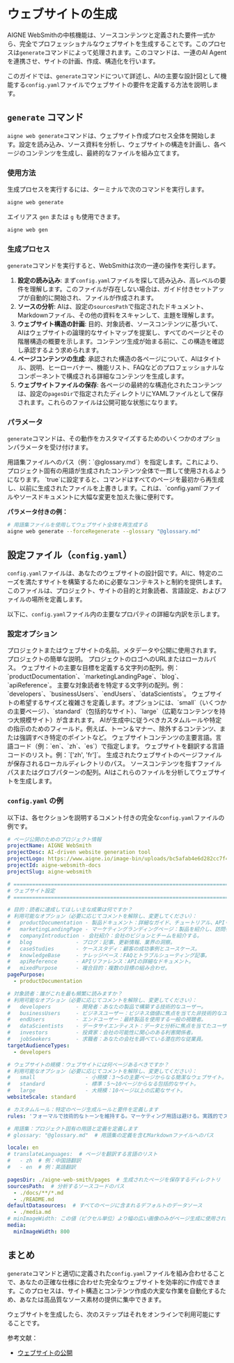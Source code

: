 # ウェブサイトの生成

AIGNE WebSmithの中核機能は、ソースコンテンツと定義された要件一式から、完全でプロフェッショナルなウェブサイトを生成することです。このプロセスは`generate`コマンドによって処理されます。このコマンドは、一連のAI Agentを連携させ、サイトの計画、作成、構造化を行います。

このガイドでは、`generate`コマンドについて詳述し、AIの主要な設計図として機能する`config.yaml`ファイルでウェブサイトの要件を定義する方法を説明します。

## `generate` コマンド

`aigne web generate`コマンドは、ウェブサイト作成プロセス全体を開始します。設定を読み込み、ソース資料を分析し、ウェブサイトの構造を計画し、各ページのコンテンツを生成し、最終的なファイルを組み立てます。

### 使用方法

生成プロセスを実行するには、ターミナルで次のコマンドを実行します。

```bash
aigne web generate
```

エイリアス `gen` または `g` も使用できます。

```bash
aigne web gen
```

### 生成プロセス

`generate`コマンドを実行すると、WebSmithは次の一連の操作を実行します。

1.  **設定の読み込み**: まず`config.yaml`ファイルを探して読み込み、高レベルの要件を理解します。このファイルが存在しない場合は、ガイド付きセットアップが自動的に開始され、ファイルが作成されます。
2.  **ソースの分析**: AIは、設定の`sourcesPath`で指定されたドキュメント、Markdownファイル、その他の資料をスキャンして、主題を理解します。
3.  **ウェブサイト構造の計画**: 目的、対象読者、ソースコンテンツに基づいて、AIはウェブサイトの論理的なサイトマップを提案し、すべてのページとその階層構造の概要を示します。コンテンツ生成が始まる前に、この構造を確認し承認するよう求められます。
4.  **ページコンテンツの生成**: 承認された構造の各ページについて、AIはタイトル、説明、ヒーローバナー、機能リスト、FAQなどのプロフェッショナルなコンポーネントで構成される詳細なコンテンツを生成します。
5.  **ウェブサイトファイルの保存**: 各ページの最終的な構造化されたコンテンツは、設定の`pagesDir`で指定されたディレクトリにYAMLファイルとして保存されます。これらのファイルは公開可能な状態になります。

### パラメータ

`generate`コマンドは、その動作をカスタマイズするためのいくつかのオプションパラメータを受け付けます。

<x-field-group>
  <x-field data-name="glossary" data-type="string" data-required="false">
    <x-field-desc markdown>用語集ファイルへのパス（例：`@glossary.md`）を指定します。これにより、プロジェクト固有の用語が生成されたコンテンツ全体で一貫して使用されるようになります。</x-field-desc>
  </x-field>
  <x-field data-name="forceRegenerate" data-type="boolean" data-required="false">
    <x-field-desc markdown>`true`に設定すると、コマンドはすべてのページを最初から再生成し、以前に生成されたファイルを上書きします。これは、`config.yaml`ファイルやソースドキュメントに大幅な変更を加えた後に便利です。</x-field-desc>
  </x-field>
</x-field-group>

**パラメータ付きの例：**

```bash
# 用語集ファイルを使用してウェブサイト全体を再生成する
aigne web generate --forceRegenerate --glossary "@glossary.md"
```

## 設定ファイル（`config.yaml`）

`config.yaml`ファイルは、あなたのウェブサイトの設計図です。AIに、特定のニーズを満たすサイトを構築するために必要なコンテキストと制約を提供します。このファイルは、プロジェクト、サイトの目的と対象読者、言語設定、およびファイルの場所を定義します。

以下に、`config.yaml`ファイル内の主要なプロパティの詳細な内訳を示します。

### 設定オプション

<x-field-group>
  <x-field data-name="projectName" data-type="string" data-required="true">
    <x-field-desc markdown>プロジェクトまたはウェブサイトの名前。メタデータや公開に使用されます。</x-field-desc>
  </x-field>
  <x-field data-name="projectDesc" data-type="string" data-required="false">
    <x-field-desc markdown>プロジェクトの簡単な説明。</x-field-desc>
  </x-field>
  <x-field data-name="projectLogo" data-type="string" data-required="false">
    <x-field-desc markdown>プロジェクトのロゴへのURLまたはローカルパス。</x-field-desc>
  </x-field>
  <x-field data-name="pagePurpose" data-type="array" data-required="true">
    <x-field-desc markdown>ウェブサイトの主要な目標を定義する文字列の配列。例：`productDocumentation`、`marketingLandingPage`、`blog`、`apiReference`。</x-field-desc>
  </x-field>
  <x-field data-name="targetAudienceTypes" data-type="array" data-required="true">
    <x-field-desc markdown>主要な対象読者を特定する文字列の配列。例：`developers`、`businessUsers`、`endUsers`、`dataScientists`。</x-field-desc>
  </x-field>
  <x-field data-name="websiteScale" data-type="string" data-required="true">
    <x-field-desc markdown>ウェブサイトの希望するサイズと複雑さを定義します。オプションには、`small`（いくつかの主要ページ）、`standard`（包括的なサイト）、`large`（広範なコンテンツを持つ大規模サイト）が含まれます。</x-field-desc>
  </x-field>
  <x-field data-name="rules" data-type="string" data-required="false">
    <x-field-desc markdown>AIが生成中に従うべきカスタムルールや特定の指示のためのフィールド。例えば、トーン＆マナー、除外するコンテンツ、または強調すべき特定のポイントなど。</x-field-desc>
  </x-field>
  <x-field data-name="locale" data-type="string" data-default="en" data-required="true">
    <x-field-desc markdown>ウェブサイトコンテンツの主要言語。言語コード（例：`en`、`zh`、`es`）で指定します。</x-field-desc>
  </x-field>
  <x-field data-name="translateLanguages" data-type="array" data-required="false">
    <x-field-desc markdown>ウェブサイトを翻訳する言語コードのリスト。例：`['zh', 'fr']`。</x-field-desc>
  </x-field>
  <x-field data-name="pagesDir" data-type="string" data-required="true">
    <x-field-desc markdown>生成されたウェブサイトのページファイルが保存されるローカルディレクトリのパス。</x-field-desc>
  </x-field>
  <x-field data-name="sourcesPath" data-type="array" data-required="true">
    <x-field-desc markdown>ソースコンテンツを指すファイルパスまたはグロブパターンの配列。AIはこれらのファイルを分析してウェブサイトを生成します。</x-field-desc>
  </x-field>
</x-field-group>

### `config.yaml` の例

以下は、各セクションを説明するコメント付きの完全な`config.yaml`ファイルの例です。

```yaml config.yaml
# ページ公開のためのプロジェクト情報
projectName: AIGNE WebSmith
projectDesc: AI-driven website generation tool
projectLogo: https://www.aigne.io/image-bin/uploads/bc5afab4e6d282cc7f4aa444e9b9f7f4.svg
projectId: aigne-websmith-docs
projectSlug: aigne-websmith

# =============================================================================
# ウェブサイト設定
# =============================================================================

# 目的：読者に達成してほしい主な成果は何ですか？
# 利用可能なオプション（必要に応じてコメントを解除し、変更してください）：
#   productDocumentation - 製品ドキュメント：詳細なガイド、チュートリアル、APIリファレンス。
#   marketingLandingPage - マーケティングランディングページ：製品を紹介し、訪問者をコンバージョンさせる。
#   companyIntroduction - 会社紹介：会社のビジョンとチームを紹介する。
#   blog              - ブログ：記事、更新情報、業界の洞察。
#   caseStudies       - ケーススタディ：顧客の成功事例とユースケース。
#   knowledgeBase     - ナレッジベース：FAQとトラブルシューティング記事。
#   apiReference      - APIリファレンス：APIの詳細なドキュメント。
#   mixedPurpose      - 複合目的：複数の目標の組み合わせ。
pagePurpose:
  - productDocumentation

# 対象読者：誰がこれを最も頻繁に読みますか？
# 利用可能なオプション（必要に応じてコメントを解除し、変更してください）：
#   developers        - 開発者：あなたの製品で構築する技術的なユーザー。
#   businessUsers     - ビジネスユーザー：ビジネス価値に焦点を当てた非技術的なユーザー。
#   endUsers          - エンドユーザー：最終製品を使用する一般の視聴者。
#   dataScientists    - データサイエンティスト：データと分析に焦点を当てたユーザー。
#   investors         - 投資家：会社の可能性に関心のある利害関係者。
#   jobSeekers        - 求職者：あなたの会社を調べている潜在的な従業員。
targetAudienceTypes:
  - developers

# ウェブサイトの規模：ウェブサイトには何ページあるべきですか？
# 利用可能なオプション（必要に応じてコメントを解除し、変更してください）：
#   small                - 小規模：3〜5の主要ページからなる簡潔なウェブサイト。
#   standard             - 標準：5〜10ページからなる包括的なサイト。
#   large                - 大規模：10ページ以上の広範なサイト。
websiteScale: standard

# カスタムルール：特定のページ生成ルールと要件を定義します
rules: 'フォーマルで技術的なトーンを維持する。マーケティング用語は避ける。実践的でステップバイステップの説明に焦点を当てる。'

# 用語集：プロジェクト固有の用語と定義を定義します
# glossary: "@glossary.md"  # 用語集の定義を含むMarkdownファイルへのパス

locale: en
# translateLanguages:  # ページを翻訳する言語のリスト
#   - zh  # 例：中国語翻訳
#   - en  # 例：英語翻訳

pagesDir: ./aigne-web-smith/pages  # 生成されたページを保存するディレクトリ
sourcesPath:  # 分析するソースコードのパス
  - ./docs/**/*.md
  - ./README.md
defaultDatasources:  # すべてのページに含まれるデフォルトのデータソース
  - ./media.md
# minImageWidth: この値（ピクセル単位）より幅の広い画像のみがページ生成に使用されます
media:
  minImageWidth: 800
```

## まとめ

`generate`コマンドと適切に定義された`config.yaml`ファイルを組み合わせることで、あなたの正確な仕様に合わせた完全なウェブサイトを効率的に作成できます。このプロセスは、サイト構造とコンテンツ作成の大変な作業を自動化するため、あなたは高品質なソース素材の提供に集中できます。

ウェブサイトを生成したら、次のステップはそれをオンラインで利用可能にすることです。

参考文献：
*   [ウェブサイトの公開](./core-tasks-publishing-your-website.md)